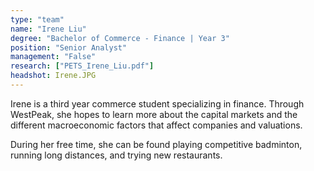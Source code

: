 ```yaml
---
type: "team"
name: "Irene Liu"
degree: "Bachelor of Commerce - Finance | Year 3"
position: "Senior Analyst"
management: "False"
research: ["PETS_Irene_Liu.pdf"]
headshot: Irene.JPG
---
```


Irene is a third year commerce student specializing in finance. Through WestPeak, she hopes to learn more about the capital markets and the different macroeconomic factors that affect companies and valuations.

During her free time, she can be found playing competitive badminton, running long distances, and trying new restaurants.